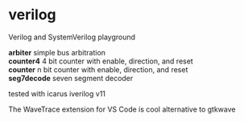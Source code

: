 # verilog

Verilog and SystemVerilog playground

**arbiter** simple bus arbitration  
**counter4** 4 bit counter with enable, direction, and reset  
**counter** n bit counter with enable, direction, and reset  
**seg7decode** seven segment decoder  

tested with icarus iverilog v11

The WaveTrace extension for VS Code is cool alternative to gtkwave
